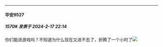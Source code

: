 
*****

####  华安9527  
##### 1570#       发表于 2024-2-17 22:14

你们能进游戏吗？不知道为什么现在又进不去了，折腾了一个小时了<img src="https://static.saraba1st.com/image/smiley/face2017/143.png" referrerpolicy="no-referrer">

